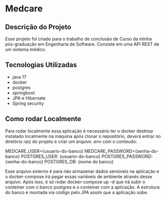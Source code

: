 # Medcare

## Descrição do Projeto
<p> Esse projeto foi criado para o trabalho de conclusão de Curso da minha pós-graduação em Engenharia de Software.
Consiste em uma API REST de um sistema médico. </p>

## Tecnologias Utilizadas
* java 17
* docker
* postgres
* springboot
* JPA e Hibernate
* Spring security

## Como rodar Localmente
Para rodar localmente essa aplicação é necessário ter o docker desktop instalado localmente na máquina
após clonar o repositório, deverá entrar no diretório raiz do projeto e criar um arquivo .env com o conteudo:
<p>
MEDCARE_USER={usuario-do-banco}
MEDCARE_PASSWORD={senha-do-banco}  
POSTGRES_USER: {usuario-do-banco}
POSTGRES_PASSWORD: {senha-do-banco}  
POSTGRES_DB: {nome do banco}  
</p>
Esse arquivo externo é para não armazenar dados sensíveis na aplicação e o docker-compose irá pegar essas variáveis de ambiente através desse arquivo.
Após isso, é só rodar docker-compose up -d que irá subir o conteiner com o banco postgres e o conteiner com a aplicação. 
A estrutura do banco é montada via código pelo JPA assim que a aplicação sobe.


